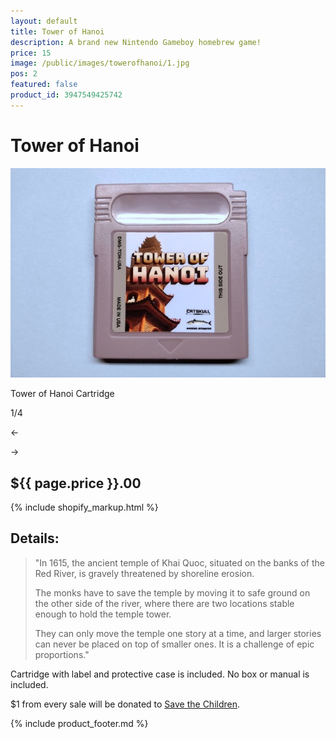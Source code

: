```yaml
---
layout: default
title: Tower of Hanoi
description: A brand new Nintendo Gameboy homebrew game!
price: 15
image: /public/images/towerofhanoi/1.jpg
pos: 2
featured: false
product_id: 3947549425742
---
```

# Tower of Hanoi

<div class="gallery">
	<img src="/public/images/towerofhanoi/1.jpg" alt="Tower of Hanoi Cartridge" id="gallery_image" onclick="cycle(1); return false;">
	<p id="gallery_subtitle">Tower of Hanoi Cartridge</p>
	<p id="gallery_pos_text">1/4</p>
	<div id="gallery_nav">
		<p id="gallery_nav_left" onclick="cycle(0); return false;">←</p>
		<p id="gallery_nav_right" onclick="cycle(1); return false;">→</p>
	</div>
</div>

## ${{ page.price }}.00

{% include shopify_markup.html %}

## Details:

>"In 1615, the ancient temple of Khai Quoc, situated on the banks of the Red River, is gravely threatened by shoreline erosion.
>
>The monks have to save the temple by moving it to safe ground on the other side of the river, where there are two locations stable enough to hold the temple tower.
>
>They can only move the temple one story at a time, and larger stories can never be placed on top of smaller ones. It is a challenge of epic proportions."

Cartridge with label and protective case is included. No box or manual is included.

$1 from every sale will be donated to [Save the Children](https://www.savethechildren.org/).

{% include product_footer.md %}

<script src="{{ site.baseurl }}public/js/towerofhanoigallery.js"></script>
